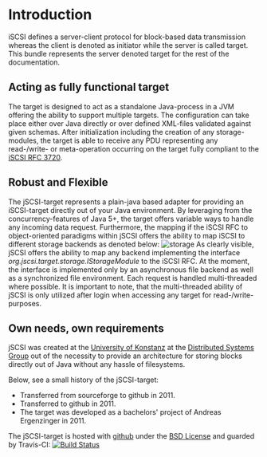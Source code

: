 # Introduction

iSCSI defines a server-client protocol for block-based data transmission whereas the client is denoted as initiator while the server is called target. This bundle represents the server denoted target for the rest of the documentation.

## Acting as fully functional target

The target is designed to act as a standalone Java-process in a JVM offering the ability to support multiple targets. The configuration can take place either over Java directly or over defined XML-files validated against given schemas. After initialization including the creation of any storage-modules, the target is able to receive any PDU representing any read-/write- or meta-operation occurring on the target fully compliant to the [iSCSI RFC 3720](http://www.ietf.org/rfc/rfc3720.txt).

## Robust and Flexible

The jSCSI-target represents a plain-java based adapter for providing an iSCSI-target directly out of your Java environment. By leveraging from the concurrency-features of Java 5+, the target offers variable ways to handle any incoming data request. Furthermore, the mapping if the iSCSI RFC to object-oriented paradigms within jSCSI offers the ability to map iSCSI to different storage backends as denoted below:
![storage](images/storage.svg)
As clearly visible, jSCSI offers the ability to map any backend implementing the interface *org.jscsi.target.storage.IStorageModule* to the iSCSI RFC. At the moment, the interface is implemented only by an asynchronous file backend as well as a synchronized file environment. Each request is handled multi-threaded where possible. It is important to note, that the multi-threaded ability of jSCSI is only utilized after login when accessing any target for read-/write-purposes.

## Own needs, own requirements

jSCSI was created at the [University of Konstanz](http://www.uni-konstanz.de/) at the [Distributed Systems Group](http://www.disy.uni-konstanz.de/) out of the necessity to provide an architecture for storing blocks directly out of Java without any hassle of filesystems.

Below, see a small history of the jSCSI-target:

* Transferred from sourceforge to github in 2011.
* Transferred to github in 2011.
* The target was developed as a bachelors' project of Andreas Ergenzinger in 2011.

The jSCSI-target is hosted with [github](https://github.com/disy/jSCSI) under the [BSD License](http://www.opensource.org/licenses/BSD-3-Clause) and guarded by Travis-CI: [![Build Status](https://secure.travis-ci.org/disy/jSCSI.png)](http://travis-ci.org/disy/jSCSI)